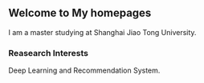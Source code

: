 ## Welcome to My homepages
I am a master studying at Shanghai Jiao Tong University.

### Reasearch Interests
Deep Learning and Recommendation System. 


